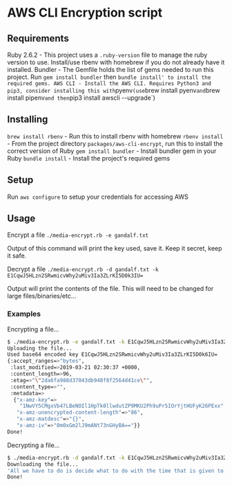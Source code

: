 # AWS CLI Encryption script

## Requirements

Ruby 2.6.2 - This project uses a `.ruby-version` file to manage the ruby version to use. Install/use rbenv with homebrew if you do not already have it installed.
Bundler - The Gemfile holds the list of gems needed to run this project. Run `gem install bundler` then `bundle install' to install the required gems. AWS CLI - Install the AWS CLI. Requires Python3 and pip3, consider installing this with`pyenv`(use`brew install pyenv`and`brew install pipenv`and then`pip3 install awscli --upgrade`)

## Installing

`brew install rbenv` - Run this to install rbenv with homebrew
`rbenv install` - From the project directory `packages/aws-cli-encrypt`, run this to install the correct version of Ruby
`gem install bundler` - Install bundler gem in your Ruby
`bundle install` - Install the project's required gems

## Setup

Run `aws configure` to setup your credentials for accessing AWS

## Usage

Encrypt a file
`./media-encrypt.rb -e gandalf.txt`

Output of this command will print the key used, save it. Keep it secret, keep it safe.

Decrypt a file
`./media-encrypt.rb -d gandalf.txt -k E1CqwJ5HLzn2SRwmicvWhy2uMiv3Ia3ZLrKI5D0k3IU=`

Output will print the contents of the file. This will need to be changed for large files/binaries/etc...

### Examples

Encrypting a file...

```bash
$ ./media-encrypt.rb -e gandalf.txt -k E1CqwJ5HLzn2SRwmicvWhy2uMiv3Ia3ZLrKI5D0k6IU=
Uploading the file...
Used base64 encoded key E1CqwJ5HLzn2SRwmicvWhy2uMiv3Ia3ZLrKI5D0k6IU=
{:accept_ranges=>"bytes",
 :last_modified=>2019-03-21 02:30:37 +0000,
 :content_length=>96,
 :etag=>"\"2da6fa988d37043db948f8f2564d41ce\"",
 :content_type=>"",
 :metadata=>
  {"x-amz-key"=>
    "1NwVY5CMgxVb47LBeNOIl1HpTk0llwdutZP9MKU2Ph9uPr5IOrYjtHUFyK26PExx",
   "x-amz-unencrypted-content-length"=>"86",
   "x-amz-matdesc"=>"{}",
   "x-amz-iv"=>"0m0xGm2lJ9mANt73nGHyBA=="}}
Done!
```

Decrypting a file...

```bash
$ ./media-encrypt.rb -d gandalf.txt -k E1CqwJ5HLzn2SRwmicvWhy2uMiv3Ia3ZLrKI5D0k6IU=
Downloading the file...
'All we have to do is decide what to do with the time that is given to us.' - Gandalf
Done!
```
